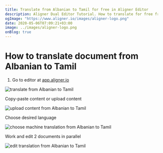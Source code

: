 ```yaml
---
title: Translate from Albanian to Tamil for free in Aligner Editor
description: Aligner Dual Editor Tutorial. How to translate for free from Albanian to Tamil. Aligner is multilingual document management platform. 
ogImage: "https://www.aligner.io/images/aligner-logo.png"
date: 2020-05-06T07:09:21+03:00
image: ../images/aligner-logo.png
onBlog: true
---
```


# How to translate document from Albanian to Tamil

1. Go to editor at [app.aligner.io](https://app.aligner.io "Aligner App web page")

![translate from Albanian to Tamil](../aligner-blank-editor.png "translate from Albanian to Tamil")

Copy-paste content or upload content

![upload content from Albanian to Tamil](../aligner-uploaded-document.png "upload content from Albanian to Tamil")

Choose desired language

![choose machine translation from Albanian to Tamil](../aligner-language-dropdown.png "choose machine translation from Albanian to Tamil")

Work and edit 2 documents in parallel

![edit translation from Albanian to Tamil](../aligner-double-sitded-editor.png "edit translation from Albanian to Tamil")


